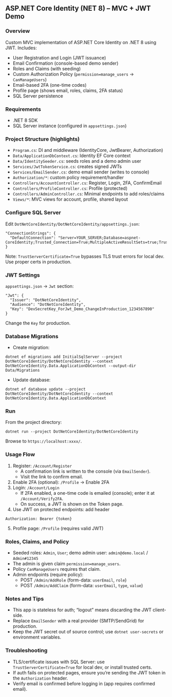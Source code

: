 ## ASP.NET Core Identity (NET 8) – MVC + JWT Demo

### Overview
Custom MVC implementation of ASP.NET Core Identity on .NET 8 using JWT. Includes:
- User Registration and Login (JWT issuance)
- Email Confirmation (console-based demo sender)
- Roles and Claims (with seeding)
- Custom Authorization Policy (`permission=manage_users` → `CanManageUsers`)
- Email-based 2FA (one-time codes)
- Profile page (shows email, roles, claims, 2FA status)
- SQL Server persistence

### Requirements
- .NET 8 SDK
- SQL Server instance (configured in `appsettings.json`)

### Project Structure (highlights)
- `Program.cs`: DI and middleware (IdentityCore, JwtBearer, Authorization)
- `Data/ApplicationDbContext.cs`: Identity EF Core context
- `Data/IdentitySeeder.cs`: seeds roles and a demo admin user
- `Services/JwtTokenService.cs`: creates signed JWTs
- `Services/EmailSender.cs`: demo email sender (writes to console)
- `Authorization/*`: custom policy requirement/handler
- `Controllers/AccountController.cs`: Register, Login, 2FA, ConfirmEmail
- `Controllers/ProfileController.cs`: Profile (protected)
- `Controllers/AdminController.cs`: Minimal endpoints to add roles/claims
- `Views/*`: MVC views for account, profile, shared layout

### Configure SQL Server
Edit `DotNetCoreIdentity/DotNetCoreIdentity/appsettings.json`:
```
"ConnectionStrings": {
  "DefaultConnection": "Server=YOUR_SERVER;Database=aspnet-CoreIdentity;Trusted_Connection=True;MultipleActiveResultSets=true;TrustServerCertificate=True"
}
```
Note: `TrustServerCertificate=True` bypasses TLS trust errors for local dev. Use proper certs in production.

### JWT Settings
`appsettings.json` → `Jwt` section:
```
"Jwt": {
  "Issuer": "DotNetCoreIdentity",
  "Audience": "DotNetCoreIdentity",
  "Key": "DevSecretKey_ForJwt_Demo_ChangeInProduction_1234567890"
}
```
Change the `Key` for production.

### Database Migrations
- Create migration:
```
dotnet ef migrations add InitialSqlServer --project DotNetCoreIdentity/DotNetCoreIdentity --context DotNetCoreIdentity.Data.ApplicationDbContext --output-dir Data/Migrations
```
- Update database:
```
dotnet ef database update --project DotNetCoreIdentity/DotNetCoreIdentity --context DotNetCoreIdentity.Data.ApplicationDbContext
```

### Run
From the project directory:
```
dotnet run --project DotNetCoreIdentity/DotNetCoreIdentity
```
Browse to `https://localhost:xxxx/`.

### Usage Flow
1) Register: `/Account/Register`
   - A confirmation link is written to the console (via `EmailSender`).
   - Visit the link to confirm email.
2) Enable 2FA (optional): `/Profile` → Enable 2FA
3) Login: `/Account/Login`
   - If 2FA enabled, a one-time code is emailed (console); enter it at `/Account/Verify2FA`.
   - On success, a JWT is shown on the Token page.
4) Use JWT on protected endpoints: add header
```
Authorization: Bearer {token}
```
5) Profile page: `/Profile` (requires valid JWT)

### Roles, Claims, and Policy
- Seeded roles: `Admin`, `User`; demo admin user: `admin@demo.local` / `Admin#12345`
- The admin is given claim `permission=manage_users`.
- Policy `CanManageUsers` requires that claim.
- Admin endpoints (require policy):
  - POST `/Admin/AddRole` (form-data: `userEmail`, `role`)
  - POST `/Admin/AddClaim` (form-data: `userEmail`, `type`, `value`)

### Notes and Tips
- This app is stateless for auth; “logout” means discarding the JWT client-side.
- Replace `EmailSender` with a real provider (SMTP/SendGrid) for production.
- Keep the JWT secret out of source control; use `dotnet user-secrets` or environment variables.

### Troubleshooting
- TLS/certificate issues with SQL Server: use `TrustServerCertificate=True` for local dev, or install trusted certs.
- If auth fails on protected pages, ensure you’re sending the JWT token in the `Authorization` header.
- Verify email is confirmed before logging in (app requires confirmed email).


